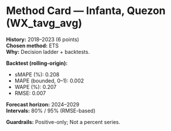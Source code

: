 # Method Card — Infanta, Quezon (WX_tavg_avg)

**History:** 2018–2023 (6 points)  
**Chosen method:** ETS  
**Why:** Decision ladder + backtests.

**Backtest (rolling-origin):**
- sMAPE (%): 0.208
- MAPE (bounded, 0–1): 0.002
- WAPE (%): 0.207
- RMSE: 0.007

**Forecast horizon:** 2024–2029  
**Intervals:** 80% / 95% (RMSE-based)

**Guardrails:** Positive-only; Not a percent series.

